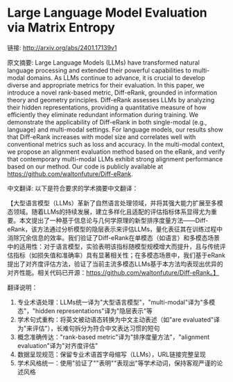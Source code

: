 # Large Language Model Evaluation via Matrix Entropy

链接: http://arxiv.org/abs/2401.17139v1

原文摘要:
Large Language Models (LLMs) have transformed natural language processing and
extended their powerful capabilities to multi-modal domains. As LLMs continue
to advance, it is crucial to develop diverse and appropriate metrics for their
evaluation. In this paper, we introduce a novel rank-based metric, Diff-eRank,
grounded in information theory and geometry principles. Diff-eRank assesses
LLMs by analyzing their hidden representations, providing a quantitative
measure of how efficiently they eliminate redundant information during
training. We demonstrate the applicability of Diff-eRank in both single-modal
(e.g., language) and multi-modal settings. For language models, our results
show that Diff-eRank increases with model size and correlates well with
conventional metrics such as loss and accuracy. In the multi-modal context, we
propose an alignment evaluation method based on the eRank, and verify that
contemporary multi-modal LLMs exhibit strong alignment performance based on our
method. Our code is publicly available at
https://github.com/waltonfuture/Diff-eRank.

中文翻译:
以下是符合要求的学术摘要中文翻译：

【大型语言模型（LLMs）革新了自然语言处理领域，并将其强大能力扩展至多模态领域。随着LLMs的持续发展，建立多样化且适配的评估指标体系显得尤为重要。本文提出了一种基于信息论与几何学原理的新型排序度量方法——Diff-eRank，该方法通过分析模型的隐层表示来评估LLMs，量化表征其在训练过程中消除冗余信息的效率。我们验证了Diff-eRank在单模态（如语言）和多模态场景中的适用性：对于语言模型，实验表明该指标随模型规模增大而提升，且与传统评估指标（如损失值和准确率）具有显著相关性；在多模态场景中，我们基于eRank提出了对齐度评估方法，验证了当前主流多模态LLMs基于本方法均表现出优异的对齐性能。相关代码已开源：https://github.com/waltonfuture/Diff-eRank。】

翻译说明：
1. 专业术语处理：LLMs统一译为"大型语言模型"，"multi-modal"译为"多模态"，"hidden representations"译为"隐层表示"等
2. 学术句式重构：将英文被动语态转换为中文主动表述（如"are evaluated"译为"来评估"），长难句拆分为符合中文表达习惯的短句
3. 概念准确传达："rank-based metric"译为"排序度量方法"，"alignment evaluation"译为"对齐度评估"
4. 数据呈现规范：保留专业术语首字母缩写（LLMs），URL链接完整呈现
5. 学术风格统一：使用"验证了""表明""表现出"等学术动词，保持客观严谨的论述风格
